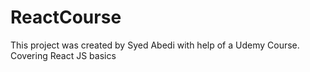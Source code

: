 # ReactCourse
This project was created by Syed Abedi with help of a Udemy Course. Covering React JS basics

